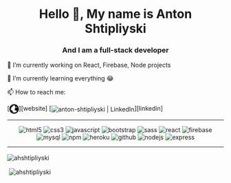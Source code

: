 

<!--
**ahshtipliyski/ahshtipliyski** is a ✨ _special_ ✨ repository because its `README.md` (this file) appears on your GitHub profile.

Here are some ideas to get you started:

- 🔭 I’m currently working on ...
- 🌱 I’m currently learning ...
- 👯 I’m looking to collaborate on ...
- 🤔 I’m looking for help with ...
- 💬 Ask me about ...
- 📫 How to reach me: ...
- 😄 Pronouns: ...
- ⚡ Fun fact: ...
-->
<h1 align="center">Hello 👋, My name is Anton Shtipliyski</h1>
<h3 align="center">And I am a full-stack developer</h3>
<p>🔭 I’m currently working on React, Firebase, Node projects<p/>
<p>🌱 I’m currently learning everything 😂<p/>
<p>📫 How to reach me:<p/>
[<img align="center" alt="https://ahshtipliyski.github.io" width="22px" src="https://raw.githubusercontent.com/iconic/open-iconic/master/svg/globe.svg" />][website]
[<img align="center" alt="anton-shtipliyski | LinkedIn" width="22px" src="https://cdn.jsdelivr.net/npm/simple-icons@v3/icons/linkedin.svg" />][linkedin]  

<hr/>

<p align="center">
  <img src="https://devicons.github.io/devicon/devicon.git/icons/html5/html5-original-wordmark.svg" alt="html5" width="40" height="40"/>
  <img src="https://devicons.github.io/devicon/devicon.git/icons/css3/css3-original-wordmark.svg" alt="css3" width="40" height="40"/> 
  <img src="https://devicons.github.io/devicon/devicon.git/icons/javascript/javascript-original.svg" alt="javascript" width="40" height="40"/>
  <img src="https://devicons.github.io/devicon/devicon.git/icons/bootstrap/bootstrap-plain.svg" alt="bootstrap" width="40" height="40"/> 
  <img src="https://devicons.github.io/devicon/devicon.git/icons/sass/sass-original.svg" alt="sass" width="40" height="40"/>
  <img src="https://devicons.github.io/devicon/devicon.git/icons/react/react-original-wordmark.svg" alt="react" width="40" height="40"/>
  <img src="https://www.vectorlogo.zone/logos/firebase/firebase-icon.svg" alt="firebase" width="40" height="40"/>  
  <img src="https://devicons.github.io/devicon/devicon.git/icons/mysql/mysql-original-wordmark.svg" alt="mysql" width="40" height="40"/>
  <img src="https://devicons.github.io/devicon/devicon.git/icons/npm/npm-original-wordmark.svg" alt="npm" width="40" height="40"/>
  <img src="https://devicons.github.io/devicon/devicon.git/icons/heroku/heroku-original-wordmark.svg" alt="heroku" width="40" height="40"/>
  <img src="https://devicons.github.io/devicon/devicon.git/icons/github/github-original-wordmark.svg" alt="github" width="40" height="40"/>
  <img src="https://devicons.github.io/devicon/devicon.git/icons/nodejs/nodejs-original-wordmark.svg" alt="nodejs" width="40" height="40"/> 
  <img src="https://devicons.github.io/devicon/devicon.git/icons/express/express-original-wordmark.svg" alt="express" width="40" height="40"/> 
</p>
<hr/>


<p><img align="center" src="https://github-readme-stats.vercel.app/api/top-langs/?username=ahshtipliyski&layout=compact&hide=html" alt="ahshtipliyski" /></p>

<p>&nbsp;<img align="center" src="https://github-readme-stats.vercel.app/api?username=ahshtipliyski&show_icons=true" alt="ahshtipliyski" /></p>



[website]: https://ahshtipliyski.github.io
[linkedin]: https://www.linkedin.com/in/anton-shtipliyski
